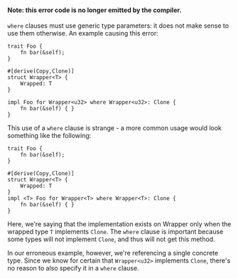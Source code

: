 #### Note: this error code is no longer emitted by the compiler.

`where` clauses must use generic type parameters: it does not make sense to use
them otherwise. An example causing this error:

```
trait Foo {
    fn bar(&self);
}

#[derive(Copy,Clone)]
struct Wrapper<T> {
    Wrapped: T
}

impl Foo for Wrapper<u32> where Wrapper<u32>: Clone {
    fn bar(&self) { }
}
```

This use of a `where` clause is strange - a more common usage would look
something like the following:

```
trait Foo {
    fn bar(&self);
}

#[derive(Copy,Clone)]
struct Wrapper<T> {
    Wrapped: T
}
impl <T> Foo for Wrapper<T> where Wrapper<T>: Clone {
    fn bar(&self) { }
}
```

Here, we're saying that the implementation exists on Wrapper only when the
wrapped type `T` implements `Clone`. The `where` clause is important because
some types will not implement `Clone`, and thus will not get this method.

In our erroneous example, however, we're referencing a single concrete type.
Since we know for certain that `Wrapper<u32>` implements `Clone`, there's no
reason to also specify it in a `where` clause.
